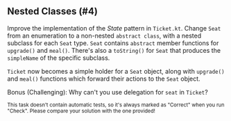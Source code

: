 ## Nested Classes (#4)

Improve the implementation of the *State* pattern in `Ticket.kt`. Change `Seat`
from an enumeration to a non-nested `abstract class`, with a nested subclass for
each `Seat` type. `Seat` contains `abstract` member functions for `upgrade()`
and `meal()`. There's also a `toString()` for `Seat` that produces the
`simpleName` of the specific subclass.

`Ticket` now becomes a simple holder for a `Seat` object, along with `upgrade()`
and `meal()` functions which forward their actions to the `Seat` object.

Bonus (Challenging): Why can't you use delegation for `seat` in `Ticket`?

<sub> This task doesn't contain automatic tests,
so it's always marked as "Correct" when you run "Check".
Please compare your solution with the one provided! </sub>
